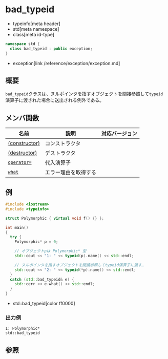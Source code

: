 # bad_typeid
* typeinfo[meta header]
* std[meta namespace]
* class[meta id-type]

```cpp
namespace std {
  class bad_typeid : public exception;
}
```
* exception[link /reference/exception/exception.md]

## 概要
`bad_typeid`クラスは、ヌルポインタを指すオブジェクトを間接参照して`typeid`演算子に渡された場合に送出される例外である。


## メンバ関数

| 名前 | 説明 | 対応バージョン |
|------|------|----------------|
| [(constructor)](bad_typeid/op_constructor.md) | コンストラクタ | |
| [(destructor)](bad_typeid/op_destructor.md) | デストラクタ | |
| [`operator=`](bad_typeid/op_assign.md) | 代入演算子 | |
| [`what`](bad_typeid/what.md) | エラー理由を取得する | |


## 例
```cpp example
#include <iostream>
#include <typeinfo>

struct Polymorphic { virtual void f() {} };

int main()
{
  try {
    Polymorphic* p = 0;

    // オブジェクトpは Polymorphic* 型
    std::cout << "1: " << typeid(p).name() << std::endl;

    // ヌルポインタを指すオブジェクトを間接参照してtypeid演算子に渡す…
    std::cout << "2: " << typeid(*p).name() << std::endl;
  }
  catch (std::bad_typeid& e) {
    std::cerr << e.what() << std::endl;
  }
}
```
* std::bad_typeid[color ff0000]

### 出力例
```
1: Polymorphic*
std::bad_typeid
```

## 参照

